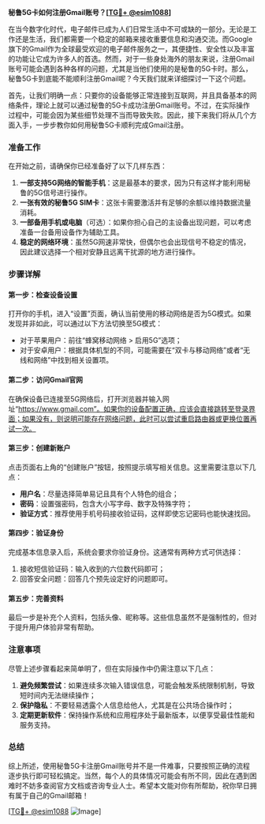 **秘鲁5G卡如何注册Gmail账号？[[TG💪+ @esim1088](https://t.me/s/esim1088)]**

在当今数字化时代，电子邮件已成为人们日常生活中不可或缺的一部分。无论是工作还是生活，我们都需要一个稳定的邮箱来接收重要信息和沟通交流。而Google旗下的Gmail作为全球最受欢迎的电子邮件服务之一，其便捷性、安全性以及丰富的功能让它成为许多人的首选。然而，对于一些身处海外的朋友来说，注册Gmail账号可能会遇到各种各样的问题，尤其是当他们使用的是秘鲁的5G卡时。那么，秘鲁5G卡到底能不能顺利注册Gmail呢？今天我们就来详细探讨一下这个问题。

首先，让我们明确一点：只要你的设备能够正常连接到互联网，并且具备基本的网络条件，理论上就可以通过秘鲁的5G卡成功注册Gmail账号。不过，在实际操作过程中，可能会因为某些细节处理不当而导致失败。因此，接下来我们将从几个方面入手，一步步教你如何用秘鲁5G卡顺利完成Gmail注册。

### 准备工作

在开始之前，请确保你已经准备好了以下几样东西：
1. **一部支持5G网络的智能手机**：这是最基本的要求，因为只有这样才能利用秘鲁的5G信号进行操作。
2. **一张有效的秘鲁5G SIM卡**：这张卡需要激活并有足够的余额以维持数据流量消耗。
3. **一部备用手机或电脑**（可选）：如果你担心自己的主设备出现问题，可以考虑准备一台备用设备作为辅助工具。
4. **稳定的网络环境**：虽然5G网速非常快，但偶尔也会出现信号不稳定的情况，因此建议选择一个相对安静且远离干扰源的地方进行操作。

### 步骤详解

#### 第一步：检查设备设置
打开你的手机，进入“设置”页面，确认当前使用的移动网络是否为5G模式。如果发现并非如此，可以通过以下方法切换至5G模式：
- 对于苹果用户：前往“蜂窝移动网络 > 启用5G”选项；
- 对于安卓用户：根据具体机型的不同，可能需要在“双卡与移动网络”或者“无线和网络”中找到相关设置项。

#### 第二步：访问Gmail官网
在确保设备已连接至5G网络后，打开浏览器并输入网址“https://www.gmail.com”。如果你的设备配置正确，应该会直接跳转至登录界面；如果没有，则说明可能存在网络问题，此时可以尝试重启路由器或更换位置再试一次。

#### 第三步：创建新账户
点击页面右上角的“创建账户”按钮，按照提示填写相关信息。这里需要注意以下几点：
- **用户名**：尽量选择简单易记且具有个人特色的组合；
- **密码**：设置强密码，包含大小写字母、数字及特殊字符；
- **验证方式**：推荐使用手机号码接收验证码，这样即使忘记密码也能快速找回。

#### 第四步：验证身份
完成基本信息录入后，系统会要求你验证身份。这通常有两种方式可供选择：
1. 接收短信验证码：输入收到的六位数代码即可；
2. 回答安全问题：回答几个预先设定好的问题即可。

#### 第五步：完善资料
最后一步是补充个人资料，包括头像、昵称等。这些信息虽然不是强制性的，但对于提升用户体验非常有帮助。

### 注意事项

尽管上述步骤看起来简单明了，但在实际操作中仍需注意以下几点：
1. **避免频繁尝试**：如果连续多次输入错误信息，可能会触发系统限制机制，导致短时间内无法继续操作；
2. **保护隐私**：不要轻易透露个人信息给他人，尤其是在公共场合操作时；
3. **定期更新软件**：保持操作系统和应用程序处于最新版本，以便享受最佳性能和服务支持。

### 总结

综上所述，使用秘鲁5G卡注册Gmail账号并不是一件难事，只要按照正确的流程逐步执行即可轻松搞定。当然，每个人的具体情况可能会有所不同，因此在遇到困难时不妨多查阅官方文档或咨询专业人士。希望本文能对你有所帮助，祝你早日拥有属于自己的Gmail邮箱！

[[TG💪+ @esim1088](https://t.me/s/esim1088) ![Image](https://i.postimg.cc/4NQfJmqS/Snipaste-2025-05-13-00-14-12.png)]